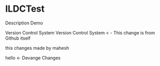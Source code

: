 # ILDCTest
Description Demo

Version Control System
Version Control System < - This change is from Github itself


this changes made by mahesh


hello <- Devange Changes


